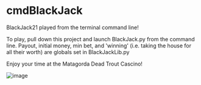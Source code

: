 # cmdBlackJack
BlackJack21 played from the terminal command line!

To play, pull down this project and launch BlackJack.py from the command line.
Payout, initial money, min bet, and 'winning' (i.e. taking the house for all their worth) are globals set in BlackJackLib.py

Enjoy your time at the Matagorda Dead Trout Cascino!

![image](https://user-images.githubusercontent.com/35183618/204597778-c4dca2cb-3cbe-482e-a1f3-a6f2f3dc53f9.png)
